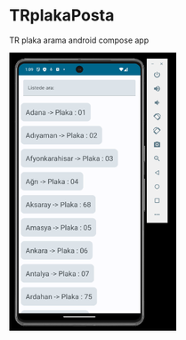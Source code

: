 # TRplakaPosta
TR plaka arama android compose app

<img src="https://github.com/atakanUludag0497/TRplakaPosta/blob/AppsDev/TrplakaAppSS1.png" alt="tr plaka" style="height: 500px; width:300px;"/>

